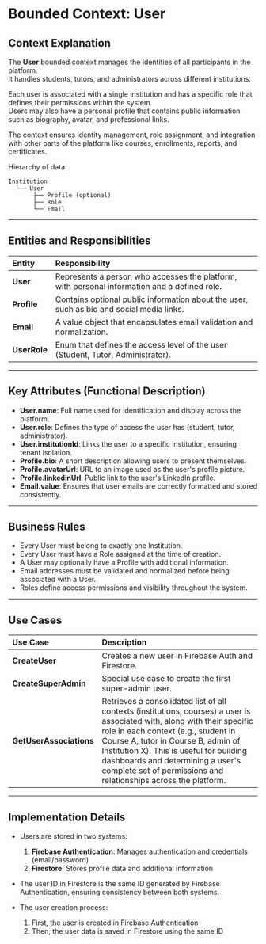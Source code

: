 # Bounded Context: User

## Context Explanation

The **User** bounded context manages the identities of all participants in the platform.  
It handles students, tutors, and administrators across different institutions.

Each user is associated with a single institution and has a specific role that defines their permissions within the system.  
Users may also have a personal profile that contains public information such as biography, avatar, and professional links.

The context ensures identity management, role assignment, and integration with other parts of the platform like courses, enrollments, reports, and certificates.

Hierarchy of data:

```plaintext
Institution
  └── User
       ├── Profile (optional)
       ├── Role
       └── Email
```

---

## Entities and Responsibilities

| Entity        | Responsibility |
|:--------------|:----------------|
| **User**      | Represents a person who accesses the platform, with personal information and a defined role. |
| **Profile**   | Contains optional public information about the user, such as bio and social media links. |
| **Email**     | A value object that encapsulates email validation and normalization. |
| **UserRole**  | Enum that defines the access level of the user (Student, Tutor, Administrator). |

---

## Key Attributes (Functional Description)

- **User.name**: Full name used for identification and display across the platform.
- **User.role**: Defines the type of access the user has (student, tutor, administrator).
- **User.institutionId**: Links the user to a specific institution, ensuring tenant isolation.
- **Profile.bio**: A short description allowing users to present themselves.
- **Profile.avatarUrl**: URL to an image used as the user's profile picture.
- **Profile.linkedinUrl**: Public link to the user's LinkedIn profile.
- **Email.value**: Ensures that user emails are correctly formatted and stored consistently.

---

## Business Rules

- Every User must belong to exactly one Institution.
- Every User must have a Role assigned at the time of creation.
- A User may optionally have a Profile with additional information.
- Email addresses must be validated and normalized before being associated with a User.
- Roles define access permissions and visibility throughout the system.

---

## Use Cases

| Use Case                 | Description |
|:-------------------------|:------------|
| **CreateUser**           | Creates a new user in Firebase Auth and Firestore. |
| **CreateSuperAdmin**     | Special use case to create the first super-admin user. |
| **GetUserAssociations**  | Retrieves a consolidated list of all contexts (institutions, courses) a user is associated with, along with their specific role in each context (e.g., student in Course A, tutor in Course B, admin of Institution X). This is useful for building dashboards and determining a user's complete set of permissions and relationships across the platform. |

---

## Implementation Details

- Users are stored in two systems:
  1. **Firebase Authentication**: Manages authentication and credentials (email/password)
  2. **Firestore**: Stores profile data and additional information

- The user ID in Firestore is the same ID generated by Firebase Authentication, ensuring consistency between both systems.

- The user creation process:
  1. First, the user is created in Firebase Authentication
  2. Then, the user data is saved in Firestore using the same ID
